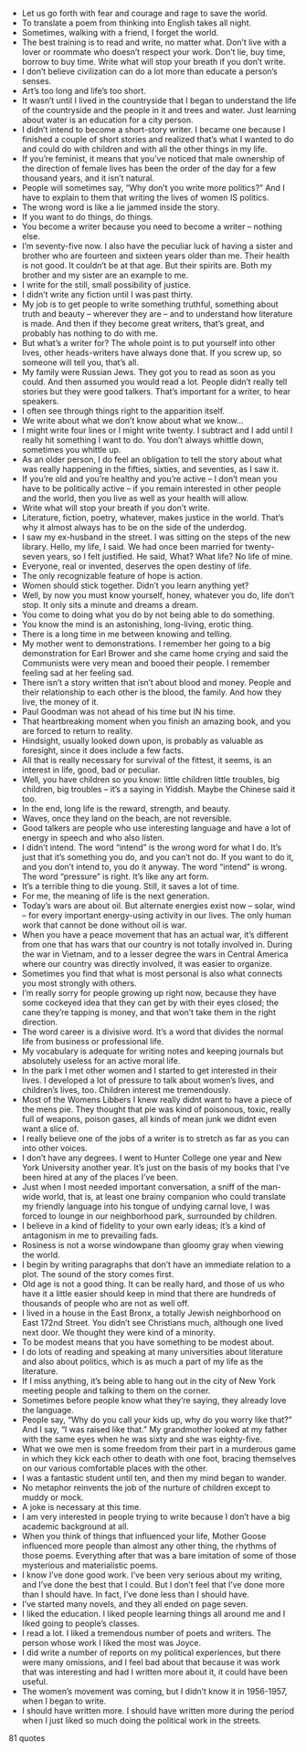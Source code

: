  - Let us go forth with fear and courage and rage to save the world.
 - To translate a poem from thinking into English takes all night.
 - Sometimes, walking with a friend, I forget the world.
 - The best training is to read and write, no matter what. Don’t live with a lover or roommate who doesn’t respect your work. Don’t lie, buy time, borrow to buy time. Write what will stop your breath if you don’t write.
 - I don’t believe civilization can do a lot more than educate a person’s senses.
 - Art’s too long and life’s too short.
 - It wasn’t until I lived in the countryside that I began to understand the life of the countryside and the people in it and trees and water. Just learning about water is an education for a city person.
 - I didn’t intend to become a short-story writer. I became one because I finished a couple of short stories and realized that’s what I wanted to do and could do with children and with all the other things in my life.
 - If you’re feminist, it means that you’ve noticed that male ownership of the direction of female lives has been the order of the day for a few thousand years, and it isn’t natural.
 - People will sometimes say, “Why don’t you write more politics?” And I have to explain to them that writing the lives of women IS politics.
 - The wrong word is like a lie jammed inside the story.
 - If you want to do things, do things.
 - You become a writer because you need to become a writer – nothing else.
 - I’m seventy-five now. I also have the peculiar luck of having a sister and brother who are fourteen and sixteen years older than me. Their health is not good. It couldn’t be at that age. But their spirits are. Both my brother and my sister are an example to me.
 - I write for the still, small possibility of justice.
 - I didn’t write any fiction until I was past thirty.
 - My job is to get people to write something truthful, something about truth and beauty – wherever they are – and to understand how literature is made. And then if they become great writers, that’s great, and probably has nothing to do with me.
 - But what’s a writer for? The whole point is to put yourself into other lives, other heads-writers have always done that. If you screw up, so someone will tell you, that’s all.
 - My family were Russian Jews. They got you to read as soon as you could. And then assumed you would read a lot. People didn’t really tell stories but they were good talkers. That’s important for a writer, to hear speakers.
 - I often see through things right to the apparition itself.
 - We write about what we don’t know about what we know...
 - I might write four lines or I might write twenty. I subtract and I add until I really hit something I want to do. You don’t always whittle down, sometimes you whittle up.
 - As an older person, I do feel an obligation to tell the story about what was really happening in the fifties, sixties, and seventies, as I saw it.
 - If you’re old and you’re healthy and you’re active – I don’t mean you have to be politically active – if you remain interested in other people and the world, then you live as well as your health will allow.
 - Write what will stop your breath if you don’t write.
 - Literature, fiction, poetry, whatever, makes justice in the world. That’s why it almost always has to be on the side of the underdog.
 - I saw my ex-husband in the street. I was sitting on the steps of the new library. Hello, my life, I said. We had once been married for twenty-seven years, so I felt justified. He said, What? What life? No life of mine.
 - Everyone, real or invented, deserves the open destiny of life.
 - The only recognizable feature of hope is action.
 - Women should stick together. Didn’t you learn anything yet?
 - Well, by now you must know yourself, honey, whatever you do, life don’t stop. It only sits a minute and dreams a dream.
 - You come to doing what you do by not being able to do something.
 - You know the mind is an astonishing, long-living, erotic thing.
 - There is a long time in me between knowing and telling.
 - My mother went to demonstrations. I remember her going to a big demonstration for Earl Brower and she came home crying and said the Communists were very mean and booed their people. I remember feeling sad at her feeling sad.
 - There isn’t a story written that isn’t about blood and money. People and their relationship to each other is the blood, the family. And how they live, the money of it.
 - Paul Goodman was not ahead of his time but IN his time.
 - That heartbreaking moment when you finish an amazing book, and you are forced to return to reality.
 - Hindsight, usually looked down upon, is probably as valuable as foresight, since it does include a few facts.
 - All that is really necessary for survival of the fittest, it seems, is an interest in life, good, bad or peculiar.
 - Well, you have children so you know: little children little troubles, big children, big troubles – it’s a saying in Yiddish. Maybe the Chinese said it too.
 - In the end, long life is the reward, strength, and beauty.
 - Waves, once they land on the beach, are not reversible.
 - Good talkers are people who use interesting language and have a lot of energy in speech and who also listen.
 - I didn’t intend. The word “intend” is the wrong word for what I do. It’s just that it’s something you do, and you can’t not do. If you want to do it, and you don’t intend to, you do it anyway. The word “intend” is wrong. The word “pressure” is right. It’s like any art form.
 - It’s a terrible thing to die young. Still, it saves a lot of time.
 - For me, the meaning of life is the next generation.
 - Today’s wars are about oil. But alternate energies exist now – solar, wind – for every important energy-using activity in our lives. The only human work that cannot be done without oil is war.
 - When you have a peace movement that has an actual war, it’s different from one that has wars that our country is not totally involved in. During the war in Vietnam, and to a lesser degree the wars in Central America where our country was directly involved, it was easier to organize.
 - Sometimes you find that what is most personal is also what connects you most strongly with others.
 - I’m really sorry for people growing up right now, because they have some cockeyed idea that they can get by with their eyes closed; the cane they’re tapping is money, and that won’t take them in the right direction.
 - The word career is a divisive word. It’s a word that divides the normal life from business or professional life.
 - My vocabulary is adequate for writing notes and keeping journals but absolutely useless for an active moral life.
 - In the park I met other women and I started to get interested in their lives. I developed a lot of pressure to talk about women’s lives, and children’s lives, too. Children interest me tremendously.
 - Most of the Womens Libbers I knew really didnt want to have a piece of the mens pie. They thought that pie was kind of poisonous, toxic, really full of weapons, poison gases, all kinds of mean junk we didnt even want a slice of.
 - I really believe one of the jobs of a writer is to stretch as far as you can into other voices.
 - I don’t have any degrees. I went to Hunter College one year and New York University another year. It’s just on the basis of my books that I’ve been hired at any of the places I’ve been.
 - Just when I most needed important conversation, a sniff of the man-wide world, that is, at least one brainy companion who could translate my friendly language into his tongue of undying carnal love, I was forced to lounge in our neighborhood park, surrounded by children.
 - I believe in a kind of fidelity to your own early ideas; it’s a kind of antagonism in me to prevailing fads.
 - Rosiness is not a worse windowpane than gloomy gray when viewing the world.
 - I begin by writing paragraphs that don’t have an immediate relation to a plot. The sound of the story comes first.
 - Old age is not a good thing. It can be really hard, and those of us who have it a little easier should keep in mind that there are hundreds of thousands of people who are not as well off.
 - I lived in a house in the East Bronx, a totally Jewish neighborhood on East 172nd Street. You didn’t see Christians much, although one lived next door. We thought they were kind of a minority.
 - To be modest means that you have something to be modest about.
 - I do lots of reading and speaking at many universities about literature and also about politics, which is as much a part of my life as the literature.
 - If I miss anything, it’s being able to hang out in the city of New York meeting people and talking to them on the corner.
 - Sometimes before people know what they’re saying, they already love the language.
 - People say, “Why do you call your kids up, why do you worry like that?” And I say, “I was raised like that.” My grandmother looked at my father with the same eyes when he was sixty and she was eighty-five.
 - What we owe men is some freedom from their part in a murderous game in which they kick each other to death with one foot, bracing themselves on our various comfortable places with the other.
 - I was a fantastic student until ten, and then my mind began to wander.
 - No metaphor reinvents the job of the nurture of children except to muddy or mock.
 - A joke is necessary at this time.
 - I am very interested in people trying to write because I don’t have a big academic background at all.
 - When you think of things that influenced your life, Mother Goose influenced more people than almost any other thing, the rhythms of those poems. Everything after that was a bare imitation of some of those mysterious and materialistic poems.
 - I know I’ve done good work. I’ve been very serious about my writing, and I’ve done the best that I could. But I don’t feel that I’ve done more than I should have. In fact, I’ve done less than I should have.
 - I’ve started many novels, and they all ended on page seven.
 - I liked the education. I liked people learning things all around me and I liked going to people’s classes.
 - I read a lot. I liked a tremendous number of poets and writers. The person whose work I liked the most was Joyce.
 - I did write a number of reports on my political experiences, but there were many omissions, and I feel bad about that because it was work that was interesting and had I written more about it, it could have been useful.
 - The women’s movement was coming, but I didn’t know it in 1956-1957, when I began to write.
 - I should have written more. I should have written more during the period when I just liked so much doing the political work in the streets.

81 quotes